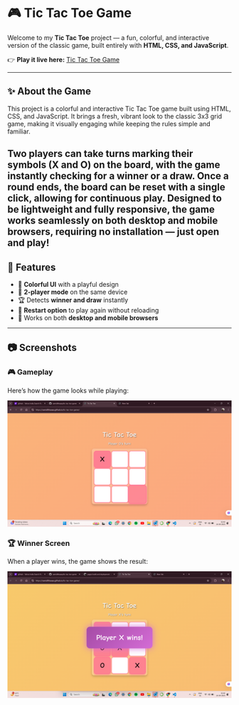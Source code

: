 # 🎮 Tic Tac Toe Game

Welcome to my **Tic Tac Toe** project — a fun, colorful, and interactive version of the classic game, built entirely with **HTML, CSS, and JavaScript**.  

👉 **Play it live here:** [Tic Tac Toe Game](https://samidhhaaaa.github.io/tic-tac-toe-game/)

---

## ✨ About the Game 
This project is a colorful and interactive Tic Tac Toe game built using HTML, CSS, and JavaScript. It brings a fresh, vibrant look to the classic 3x3 grid game, making it visually engaging while keeping the rules simple and familiar.

Two players can take turns marking their symbols (X and O) on the board, with the game instantly checking for a winner or a draw. Once a round ends, the board can be reset with a single click, allowing for continuous play. Designed to be lightweight and fully responsive, the game works seamlessly on both desktop and mobile browsers, requiring no installation — just open and play!
---

## 🚀 Features
- 🎨 **Colorful UI** with a playful design  
- 👥 **2-player mode** on the same device  
- 🏆 Detects **winner and draw** instantly  
- 🔄 **Restart option** to play again without reloading  
- 📱 Works on both **desktop and mobile browsers**  

---

## 📷 Screenshots

### 🎮 Gameplay
Here’s how the game looks while playing:

![Gameplay Screenshot](gameplay.png)

### 🏆 Winner Screen
When a player wins, the game shows the result:

![Winner Screenshot](winner.png)

